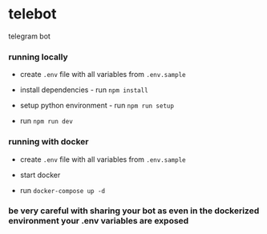 # telebot
telegram bot

### running locally

- create `.env` file with all variables from `.env.sample`

- install dependencies - run `npm install`

- setup python environment - run `npm run setup`

- run `npm run dev`

### running with docker

- create `.env` file with all variables from `.env.sample`

- start docker

- run `docker-compose up -d`


### be very careful with sharing your bot as even in the dockerized environment your .env variables are exposed